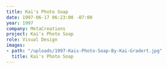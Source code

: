 ```yaml
---
title: Kai's Photo Soap
date: 1997-06-17 06:23:00 -07:00
year: 1997
company: MetaCreations
project: Kai's Photo Soap
role: Visual Design
images:
- path: "/uploads/1997-Kais-Photo-Soap-By-Kai-Gradert.jpg"
  title: Kai's Photo Soap
---
```


